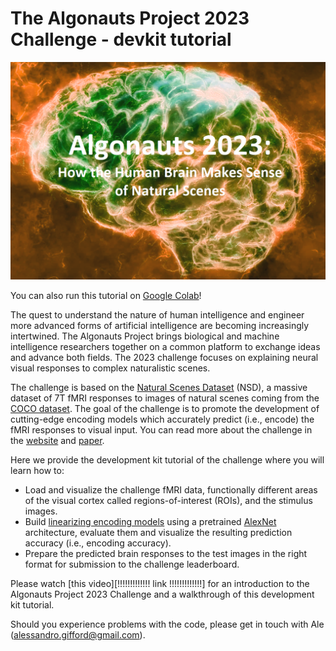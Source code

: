 # **The Algonauts Project 2023 Challenge - devkit tutorial**

![Algonauts 2023 logo](algonauts2023_logo.png)

You can also run this tutorial on [Google Colab][colab]!

The quest to understand the nature of human intelligence and engineer more advanced forms of artificial intelligence are becoming increasingly intertwined. The Algonauts Project brings biological and machine intelligence researchers together on a common platform to exchange ideas and advance both fields. The 2023 challenge focuses on explaining neural visual responses to complex naturalistic scenes.

The challenge is based on the [Natural Scenes Dataset][nsd] (NSD), a massive dataset of 7T fMRI responses to images of natural scenes coming from the [COCO dataset][coco]. The goal of the challenge is to promote the development of cutting-edge encoding models which accurately predict (i.e., encode) the fMRI responses to visual input. You can read more about the challenge in the [website][web] and [paper][paper].

Here we provide the development kit tutorial of the challenge where you will learn how to:
* Load and visualize the challenge fMRI data, functionally different areas of the visual cortex called regions-of-interest (ROIs), and the stimulus images.
* Build [linearizing encoding models][encoding] using a pretrained [AlexNet][alexnet] architecture, evaluate them and visualize the resulting prediction accuracy (i.e., encoding accuracy).
* Prepare the predicted brain responses to the test images in the right format for submission to the challenge leaderboard.

Please watch [this video][!!!!!!!!!!!!! link !!!!!!!!!!!!!] for an introduction to the Algonauts Project 2023 Challenge and a walkthrough of this development kit tutorial.

Should you experience problems with the code, please get in touch with Ale (alessandro.gifford@gmail.com).

[nsd]: https://doi.org/10.1038/s41593-021-00962-x
[coco]: https://cocodataset.org/#home
[web]: http://algonauts.csail.mit.edu
[paper]: https://arxiv.org/abs/2301.03198
[encoding]: https://www.sciencedirect.com/science/article/pii/S1053811910010657
[alexnet]: https://arxiv.org/abs/1404.5997
[colab]: https://colab.research.google.com/drive/1bLJGP3bAo_hAOwZPHpiSHKlt97X9xsUw?usp=share_link
